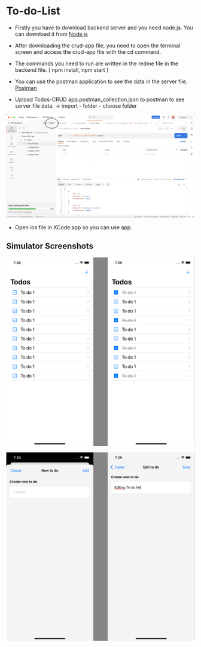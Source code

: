 # To-do-List


- Firstly you have to download backend server and you need node.js. You can download it from [Node.js](https://nodejs.org/en/download/)

- After downloading the crud-app file, you need to open the terminal screen and access the crud-app file with the cd command.

- The commands you need to run are written in the redme file in the backend file. ( npm install, npm start )

- You can use the postman application to see the data in the server file. [Postman](https://www.postman.com/downloads/)

- Upload Todos-CRUD app.postman_collection.json to postman to see server file data.
-> import - folder - choose folder

![Postman](https://github.com/berkayyalcn21/To-do-List/blob/main/iOS/ScreenShots/Ekran%20Resmi%202022-07-17%2021.10.59.png)


- Open ios file in XCode app so you can use app.


## Simulator Screenshots


![Simulator](https://github.com/berkayyalcn21/To-do-List/blob/main/iOS/ScreenShots/appScreen-2.png)


![Simulator](https://github.com/berkayyalcn21/To-do-List/blob/main/iOS/ScreenShots/appScreen-1.png)
